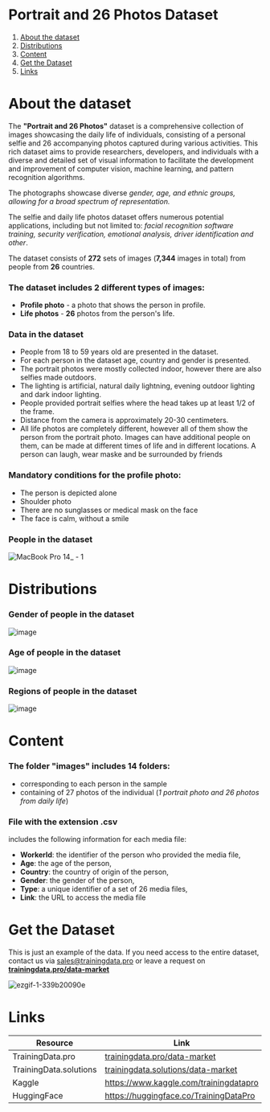 # Portrait and 26 Photos Dataset
1. [ About the dataset ](#about)
2. [ Distributions ](#dist)
3. [ Content ](#cont)
4. [ Get the Dataset ](#getdat)
5. [ Links ](#link)

<a name="about"></a>
# About the dataset

The **"Portrait and 26 Photos"** dataset is a comprehensive collection of images showcasing the daily life of individuals, consisting of a personal selfie and 26 accompanying photos captured during various activities. This rich dataset aims to provide researchers, developers, and individuals with a diverse and detailed set of visual information to facilitate the development and improvement of computer vision, machine learning, and pattern recognition algorithms.

The photographs showcase diverse *gender, age, and ethnic groups, allowing for a broad spectrum of representation.*

The selfie and daily life photos dataset offers numerous potential applications, including but not limited to: *facial recognition software training, security verification, emotional analysis, driver identification and other*.

The dataset consists of **272** sets of images (**7,344** images in total) from people from **26** countries. 

### The dataset includes 2 different types of images:
- **Profile photo** - a photo that shows the person in profile.
- **Life photos** - **26** photos from the person's life. 


### Data in the dataset
- People from 18 to 59 years old are presented in the dataset.
- For each person in the dataset age, country and gender is presented.
- The portrait photos were mostly collected indoor, however there are also selfies made outdoors.
- The lighting is artificial, natural daily lightning, evening outdoor lighting and dark indoor lighting.
- People provided portrait selfies where the head takes up at least 1/2 of the frame.
- Distance from the camera is approximately 20-30 centimeters.
- All life photos are completely different, however all of them show the person from the portrait photo. Images can have additional people on them, can be made at different times of life and in different locations. A person can laugh, wear maske and be surrounded by friends

### Mandatory conditions for the profile photo:

- The person is depicted alone
- Shoulder photo
- There are no sunglasses or medical mask on the face
- The face is calm, without a smile

### People in the dataset

![MacBook Pro 14_ - 1](https://github.com/Trainingdata-datamarket/Portrait-26-Photos/assets/113421352/5de2ec5f-6915-41b4-a9fc-d2166d8e218e)

<a name="dist"></a>
# Distributions

### Gender of people in the dataset

![image](https://github.com/Trainingdata-datamarket/Face-Masks-Detection/assets/113421352/faee1aca-5bc9-4ff3-855b-127c5abe46b4)

### Age of people in the dataset

![image](https://github.com/Trainingdata-datamarket/Face-Masks-Detection/assets/113421352/b815c775-29df-45df-94b1-9ea3a15a81e7)

### Regions of people in the dataset

![image](https://github.com/Trainingdata-datamarket/Face-Masks-Detection/assets/113421352/f2f7532f-3d2e-412a-b46b-b45615107878)

<a name="cont"></a>

# Content
### The folder **"images"** includes 14 folders:
- corresponding to each person in the sample
- containing of 27 photos of the individual (*1 portrait photo and 26 photos from daily life*)

### File with the extension .csv
includes the following information for each media file:
- **WorkerId**: the identifier of the person who provided the media file,
- **Age**: the age of the person,
- **Country**: the country of origin of the person,
- **Gender**: the gender of the person,
- **Type**: a unique identifier of a set of 26 media files,
- **Link**: the URL to access the media file

<a name="getdat"></a>
# Get the Dataset
This is just an example of the data. If you need access to the entire dataset, contact us via [sales@trainingdata.pro](mailto:sales@trainingdata.pro) or leave a request on **[trainingdata.pro/data-market](https://trainingdata.pro/data-market?utm_source=github)**

![ezgif-1-339b20090e](https://github.com/Trainingdata-datamarket/Portrait-26-Photos/assets/113421352/4cfeff06-8baa-42ec-89a9-726468af4c69)

<a name="link"></a>
# Links
| Resource | Link |
| --- | --- |
| TrainingData.pro | [trainingdata.pro/data-market](https://trainingdata.pro/data-market?utm_source=github) |
| TrainingData.solutions | [trainingdata.solutions/data-market](https://trainingdata.solutions/data-market?utm_source=github) |
| Kaggle | https://www.kaggle.com/trainingdatapro |
| HuggingFace | https://huggingface.co/TrainingDataPro |
